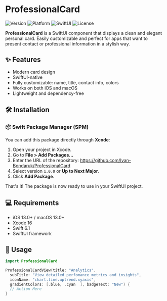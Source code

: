 # ProfessionalCard

![Version](https://img.shields.io/badge/version-1.0.0-blue)
![Platform](https://img.shields.io/badge/platform-iOS%20%7C%20macOS-lightgrey)
![SwiftUI](https://img.shields.io/badge/SwiftUI-Compatible-brightgreen)
![License](https://img.shields.io/badge/license-MIT-green)

**ProfessionalCard** is a SwiftUI component that displays a clean and elegant personal card. Easily customizable and perfect for apps that want to present contact or professional information in a stylish way.

## ✨ Features

- Modern card design
- SwiftUI-native
- Fully customizable: name, title, contact info, colors
- Works on both iOS and macOS
- Lightweight and dependency-free

## 🛠 Installation

### 📦 Swift Package Manager (SPM)

You can add this package directly through **Xcode**:

1. Open your project in Xcode.
2. Go to **File > Add Packages...**
3. Enter the URL of the repository: https://github.com/Ivan-Bondaruk/ProfessionalCard
4. Select version `1.0.0` or **Up to Next Major**.
5. Click **Add Package**.

That's it! The package is now ready to use in your SwiftUI project.

## 💻 Requirements

- iOS 13.0+ / macOS 13.0+
- Xcode 16
- Swift 6.1
- SwiftUI framework

## 🧩 Usage

```swift
import ProfessionalCard

ProfessionalCardView(title: "Analytics",
  subTitle: "View detailed perfomance metrics and insights",
  iconName: "chart.line.uptrend.xyaxis",
  gradientColors: [.blue, .cyan  ], badgeText: "New") {
  // Action Here
}
